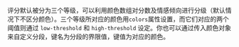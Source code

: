 评分默认被分为三个等级，可以利用颜色数组对分数及情感倾向进行分级（默认情况下不区分颜色）。三个等级所对应的颜色用`colors`属性设置，而它们对应的两个阈值则通过 `low-threshold` 和 `high-threshold` 设定。你也可以通过传入颜色对象来自定义分段，键名为分段的界限值，键值为对应的颜色。